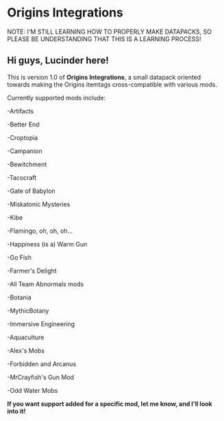 # Origins Integrations

NOTE: I'M STILL LEARNING HOW TO PROPERLY MAKE DATAPACKS, SO PLEASE BE UNDERSTANDING THAT THIS IS A LEARNING PROCESS!


## Hi guys, Lucinder here!
This is version 1.0 of **Origins Integrations**, a small datapack oriented towards making the Origins itemtags cross-compatible with various mods.

Currently supported mods include:

-Artifacts

-Better End

-Croptopia

-Campanion

-Bewitchment

-Tacocraft

-Gate of Babylon

-Miskatonic Mysteries

-Kibe

-Flamingo, oh, oh, oh...

-Happiness (is a) Warm Gun

-Go Fish

-Farmer's Delight

-All Team Abnormals mods

-Botania

-MythicBotany

-Immersive Engineering

-Aquaculture

-Alex's Mobs

-Forbidden and Arcanus

-MrCrayfish's Gun Mod

-Odd Water Mobs



**If you want support added for a specific mod, let me know, and I'll look into it!**
